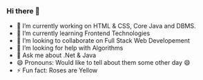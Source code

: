### Hi there 👋

<!--
**ramesh06190/ramesh06190** is a ✨ _special_ ✨ repository because its `README.md` (this file) appears on your GitHub profile.

Here are some ideas to get you started:-->

- 🔭 I’m currently working on HTML & CSS, Core Java and DBMS.
- 🌱 I’m currently learning Frontend Technologies
- 👯 I’m looking to collaborate on Full Stack Web Developement
- 🤔 I’m looking for help with Algorithms
- 💬 Ask me about .Net & Java
- 😄 Pronouns: Would like to tell about them some other day 😄
- ⚡ Fun fact: Roses are Yellow

